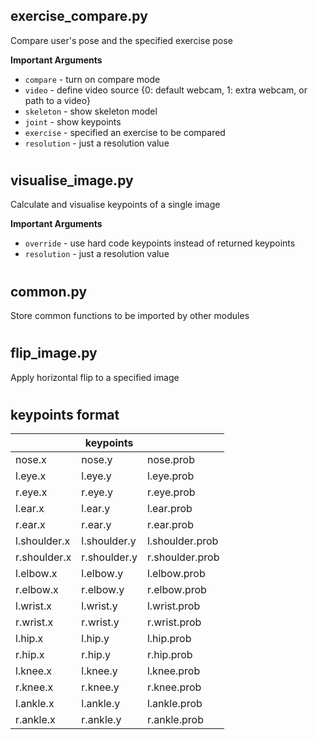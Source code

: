 ## exercise_compare.py

Compare user's pose and the specified exercise pose

**Important Arguments**

- `compare` - turn on compare mode
- `video` - define video source {0: default webcam, 1: extra webcam, or path to a video}
- `skeleton` - show skeleton model
- `joint` - show keypoints
- `exercise` - specified an exercise to be compared
- `resolution` - just a resolution value

#

## visualise_image.py

Calculate and visualise keypoints of a single image

**Important Arguments**

- `override` - use hard code keypoints instead of returned keypoints
- `resolution` - just a resolution value


#

## common.py

Store common functions to be imported by other modules

#

## flip_image.py

Apply horizontal flip to a specified image

#

## keypoints format

|              | keypoints    |                 |
| ------------ | ------------ | --------------- |
| nose.x       | nose.y       | nose.prob       |
| l.eye.x      | l.eye.y      | l.eye.prob      |
| r.eye.x      | r.eye.y      | r.eye.prob      |
| l.ear.x      | l.ear.y      | l.ear.prob      |
| r.ear.x      | r.ear.y      | r.ear.prob      |
| l.shoulder.x | l.shoulder.y | l.shoulder.prob |
| r.shoulder.x | r.shoulder.y | r.shoulder.prob |
| l.elbow.x    | l.elbow.y    | l.elbow.prob    |
| r.elbow.x    | r.elbow.y    | r.elbow.prob    |
| l.wrist.x    | l.wrist.y    | l.wrist.prob    |
| r.wrist.x    | r.wrist.y    | r.wrist.prob    |
| l.hip.x      | l.hip.y      | l.hip.prob      |
| r.hip.x      | r.hip.y      | r.hip.prob      |
| l.knee.x     | l.knee.y     | l.knee.prob     |
| r.knee.x     | r.knee.y     | r.knee.prob     |
| l.ankle.x    | l.ankle.y    | l.ankle.prob    |
| r.ankle.x    | r.ankle.y    | r.ankle.prob    |
